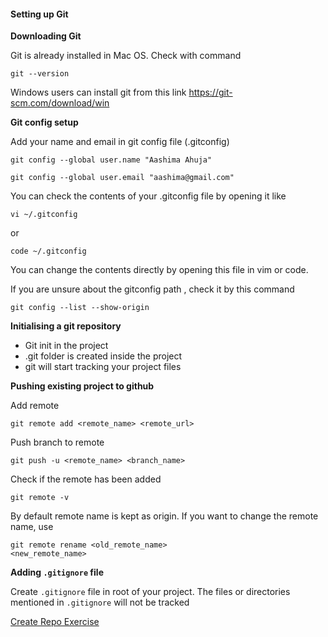 #### Setting up Git

**Downloading Git**

Git is already installed in Mac OS. Check with command

```shell
git --version
```

Windows users can install git from this link
https://git-scm.com/download/win

**Git config setup**

Add your name and email in git config file (.gitconfig)

```shell
git config --global user.name "Aashima Ahuja"

git config --global user.email "aashima@gmail.com"

```

You can check the contents of your .gitconfig file by opening it like

```shell
vi ~/.gitconfig
```

or

```shell
code ~/.gitconfig
```

You can change the contents directly by opening this file in vim or code.

If you are unsure about the gitconfig path , check it by this command

```shell
git config --list --show-origin
```

**Initialising a git repository**

- Git init in the project
- .git folder is created inside the project
- git will start tracking your project files

**Pushing existing project to github**

Add remote

```shell
git remote add <remote_name> <remote_url>
```

Push branch to remote

```shell
git push -u <remote_name> <branch_name>
```

Check if the remote has been added

```shell
git remote -v
```

By default remote name is kept as origin. If you want to change the remote name, use

```shell
git remote rename <old_remote_name>
<new_remote_name>

```

**Adding `.gitignore` file**

Create `.gitignore` file in root of your project. The files or directories mentioned in `.gitignore` will not be tracked

[Create Repo Exercise](/exercises/creatingRepoExercise.md)
